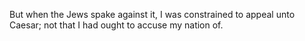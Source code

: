 But when the Jews spake against it, I was constrained to appeal unto Caesar; not that I had ought to accuse my nation of.
